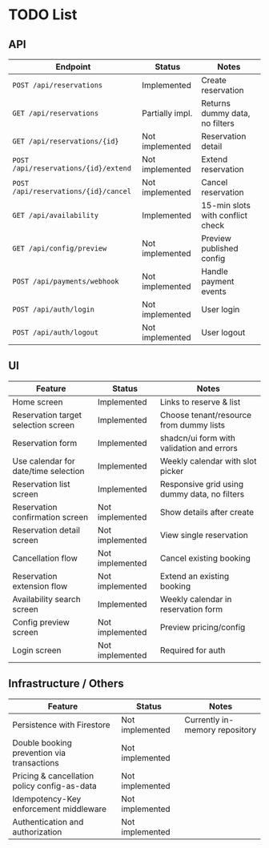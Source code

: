 # TODO List

## API

| Endpoint                             | Status          | Notes                            |
| ------------------------------------ | --------------- | -------------------------------- |
| `POST /api/reservations`             | Implemented     | Create reservation               |
| `GET /api/reservations`              | Partially impl. | Returns dummy data, no filters   |
| `GET /api/reservations/{id}`         | Not implemented | Reservation detail               |
| `POST /api/reservations/{id}/extend` | Not implemented | Extend reservation               |
| `POST /api/reservations/{id}/cancel` | Not implemented | Cancel reservation               |
| `GET /api/availability`              | Implemented     | 15-min slots with conflict check |
| `GET /api/config/preview`            | Not implemented | Preview published config         |
| `POST /api/payments/webhook`         | Not implemented | Handle payment events            |
| `POST /api/auth/login`               | Not implemented | User login                       |
| `POST /api/auth/logout`              | Not implemented | User logout                      |

## UI

| Feature                              | Status          | Notes                                        |
| ------------------------------------ | --------------- | -------------------------------------------- |
| Home screen                          | Implemented     | Links to reserve & list                      |
| Reservation target selection screen  | Implemented     | Choose tenant/resource from dummy lists      |
| Reservation form                     | Implemented     | shadcn/ui form with validation and errors    |
| Use calendar for date/time selection | Implemented     | Weekly calendar with slot picker             |
| Reservation list screen              | Implemented     | Responsive grid using dummy data, no filters |
| Reservation confirmation screen      | Not implemented | Show details after create                    |
| Reservation detail screen            | Not implemented | View single reservation                      |
| Cancellation flow                    | Not implemented | Cancel existing booking                      |
| Reservation extension flow           | Not implemented | Extend an existing booking                   |
| Availability search screen           | Implemented     | Weekly calendar in reservation form          |
| Config preview screen                | Not implemented | Preview pricing/config                       |
| Login screen                         | Not implemented | Required for auth                            |

## Infrastructure / Others

| Feature                                      | Status          | Notes                          |
| -------------------------------------------- | --------------- | ------------------------------ |
| Persistence with Firestore                   | Not implemented | Currently in-memory repository |
| Double booking prevention via transactions   | Not implemented |                                |
| Pricing & cancellation policy config-as-data | Not implemented |                                |
| Idempotency-Key enforcement middleware       | Not implemented |                                |
| Authentication and authorization             | Not implemented |                                |
